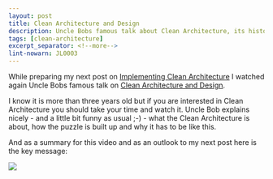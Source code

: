 ```yaml
---
layout: post
title: Clean Architecture and Design
description: Uncle Bobs famous talk about Clean Architecture, its history and how it evolved.
tags: [clean-architecture]
excerpt_separator: <!--more-->
lint-nowarn: JL0003
---
```


While preparing my next post on [Implementing Clean Architecture](/Implementing-Clean-Architecture) I watched again
Uncle Bobs famous talk on [Clean Architecture and Design](https://www.youtube.com/watch?v=Nsjsiz2A9mg).

I know it is more than three years old but if you are interested in Clean Architecture you should take your time and 
watch it. Uncle Bob explains nicely - and a little bit funny as usual ;-) - what the Clean Architecture is about, 
how the puzzle is built up and why it has to be like this.

And as a summary for this video and as an outlook to my next post here is the key message:

<img src="{{ site.url }}/assets/clean-architecture/User.Interactor.Flow.png" class="dynimg"/>

<!--more-->

